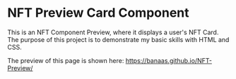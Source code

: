 # NFT Preview Card Component
This is an NFT Component Preview, where it displays a user's NFT Card. The purpose of this project is to demonstrate my basic skills with HTML and CSS.

The preview of this page is shown here: https://banaas.github.io/NFT-Preview/

